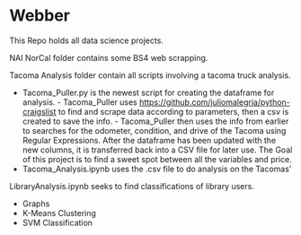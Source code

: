 # Webber
This Repo holds all data science projects.

NAI NorCal folder contains some BS4 web scrapping.

Tacoma Analysis folder contain all scripts involving a tacoma truck analysis.
  - Tacoma_Puller.py is the newest script for creating the dataframe for analysis. 
        - Tacoma_Puller uses https://github.com/juliomalegria/python-craigslist to find and scrape data according to parameters, then a csv is created to save the info.
        - Tacoma_Puller then uses the info from earlier to searches for the odometer, condition, and drive of the Tacoma using Regular Expressions. After the dataframe has been updated with the new columns, it is transferred back into a CSV file for later use. 
The Goal of this project is to find a sweet spot between all the variables and price.
  - Tacoma_Analysis.ipynb uses the .csv file to do analysis on the Tacomas'
  
LibraryAnalysis.ipynb seeks to find classifications of library users.
  - Graphs
  - K-Means Clustering
  - SVM Classification
